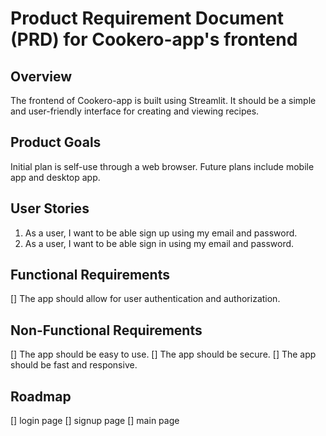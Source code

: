 # Product Requirement Document (PRD) for Cookero-app's frontend

## Overview

The frontend of Cookero-app is built using Streamlit. It should be a simple and user-friendly interface for creating and viewing recipes.

## Product Goals

Initial plan is self-use through a web browser. Future plans include mobile app and desktop app.

## User Stories

1. As a user, I want to be able sign up using my email and password.
2. As a user, I want to be able sign in using my email and password.

## Functional Requirements

[] The app should allow for user authentication and authorization.

## Non-Functional Requirements

[] The app should be easy to use.
[] The app should be secure.
[] The app should be fast and responsive.

## Roadmap

[] login page
[] signup page
[] main page
